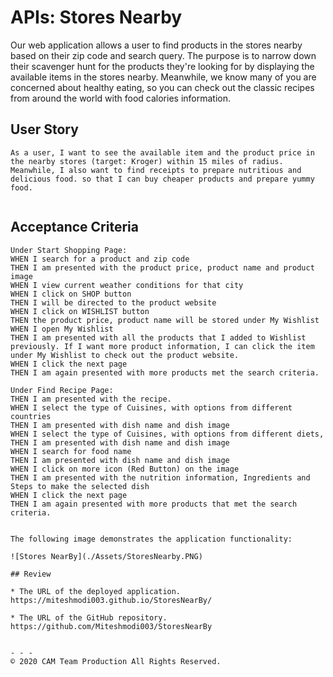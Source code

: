 # APIs: Stores Nearby

Our web application allows a user to find products in the stores nearby based on their zip code and search query. The purpose is to narrow down their scavenger hunt for the products they're looking for by displaying the available items in the stores nearby. Meanwhile, we know many of you are concerned about healthy eating, so you can check out the classic recipes from around the world with food calories information.


## User Story

```
As a user, I want to see the available item and the product price in the nearby stores (target: Kroger) within 15 miles of radius. Meanwhile, I also want to find receipts to prepare nutritious and delicious food. so that I can buy cheaper products and prepare yummy food.


```

## Acceptance Criteria

```
Under Start Shopping Page:
WHEN I search for a product and zip code
THEN I am presented with the product price, product name and product image
WHEN I view current weather conditions for that city
WHEN I click on SHOP button
THEN I will be directed to the product website 
WHEN I click on WISHLIST button
THEN the product price, product name will be stored under My Wishlist
WHEN I open My Wishlist
THEN I am presented with all the products that I added to Wishlist previously. If I want more product information, I can click the item under My Wishlist to check out the product website.
WHEN I click the next page
THEN I am again presented with more products met the search criteria. 

Under Find Recipe Page:
THEN I am presented with the recipe.
WHEN I select the type of Cuisines, with options from different countries
THEN I am presented with dish name and dish image
WHEN I select the type of Cuisines, with options from different diets,
THEN I am presented with dish name and dish image
WHEN I search for food name
THEN I am presented with dish name and dish image
WHEN I click on more icon (Red Button) on the image
THEN I am presented with the nutrition information, Ingredients and Steps to make the selected dish   
WHEN I click the next page
THEN I am again presented with more products that met the search criteria. 


The following image demonstrates the application functionality:

![Stores NearBy](./Assets/StoresNearby.PNG)

## Review

* The URL of the deployed application.
https://miteshmodi003.github.io/StoresNearBy/

* The URL of the GitHub repository. 
https://github.com/Miteshmodi003/StoresNearBy


- - -
© 2020 CAM Team Production All Rights Reserved.
